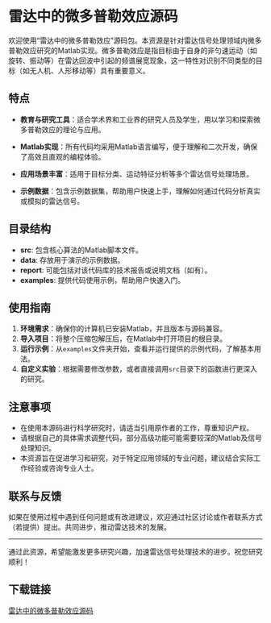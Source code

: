 # 雷达中的微多普勒效应源码

欢迎使用“雷达中的微多普勒效应”源码包。本资源是针对雷达信号处理领域内微多普勒效应研究的Matlab实现。微多普勒效应是指目标由于自身的非匀速运动（如旋转、振动等）在雷达回波中引起的频谱展宽现象，这一特性对识别不同类型的目标（如无人机、人形移动等）具有重要意义。

## 特点

- **教育与研究工具**：适合学术界和工业界的研究人员及学生，用以学习和探索微多普勒效应的理论与应用。
  
- **Matlab实现**：所有代码均采用Matlab语言编写，便于理解和二次开发，确保了高效且直观的编程体验。
  
- **应用场景丰富**：适用于目标分类、运动特征分析等多个雷达信号处理场景。
  
- **示例数据**：包含示例数据集，帮助用户快速上手，理解如何通过代码分析真实或模拟的雷达信号。

## 目录结构

- **src**: 包含核心算法的Matlab脚本文件。
- **data**: 存放用于演示的示例数据。
- **report**: 可能包括对该代码库的技术报告或说明文档（如有）。
- **examples**: 提供代码使用示例，帮助用户快速入门。

## 使用指南

1. **环境需求**：确保你的计算机已安装Matlab，并且版本与源码兼容。
2. **导入项目**：将整个压缩包解压后，在Matlab中打开项目的根目录。
3. **运行示例**：从`examples`文件夹开始，查看并运行提供的示例代码，了解基本用法。
4. **自定义实验**：根据需要修改参数，或者直接调用`src`目录下的函数进行更深入的研究。

## 注意事项

- 在使用本源码进行科学研究时，请适当引用原作者的工作，尊重知识产权。
- 请根据自己的具体需求调整代码，部分高级功能可能需要较深的Matlab及信号处理知识。
- 本资源旨在促进学习和研究，对于特定应用领域的专业问题，建议结合实际工作经验或咨询专业人士。

## 联系与反馈

如果在使用过程中遇到任何问题或有改进建议，欢迎通过社区讨论或作者联系方式（若提供）提出。共同进步，推动雷达技术的发展。

---

通过此资源，希望能激发更多研究兴趣，加速雷达信号处理技术的进步。祝您研究顺利！

## 下载链接

[雷达中的微多普勒效应源码](https://pan.quark.cn/s/ce650436f687)